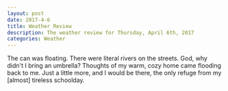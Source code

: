 ```yaml
---
layout: post
date: 2017-4-6
title: Weather Review
description: The weather review for Thursday, April 6th, 2017
categories: Weather
---
```


The can was floating. There were literal rivers on the streets. God, why didn't I bring an umbrella? Thoughts of my warm, cozy home came flooding back to me. Just a little more, and I would be there, the only refuge from my [almost] tireless schoolday.
